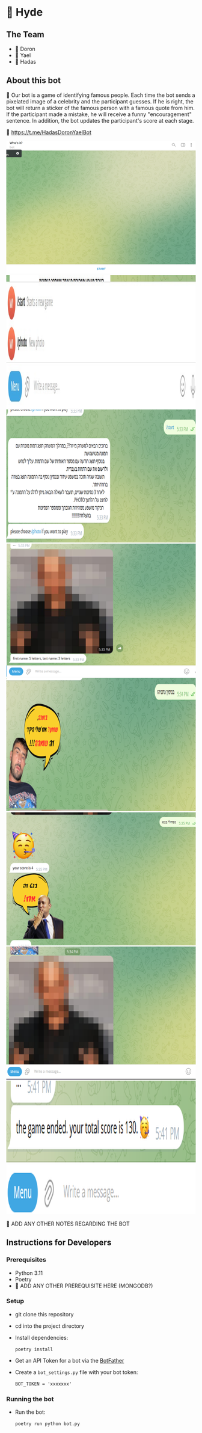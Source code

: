# 🚧 Hyde

## The Team
- 🚧 Doron
- 🚧 Yael
- 🚧 Hadas

## About this bot

🚧 Our bot is a game of identifying famous people. Each time the bot sends a pixelated image of a celebrity and the participant guesses. If he is right, the bot will return a sticker of the famous person with a famous quote from him. If the participant made a mistake, he will receive a funny "encouragement" sentence. In addition, the bot updates the participant's score at each stage.

🚧 https://t.me/HadasDoronYaelBot

![start.png](screenshots%2Fstart.png)
![menu.png](screenshots%2Fmenu.png)
![introduction.png](screenshots%2Fintroduction.png)
![first_photo.png](screenshots%2Ffirst_photo.png)
![mistake.png](screenshots%2Fmistake.png)
![success.png](screenshots%2Fsuccess.png)
![second_photo.png](screenshots%2Fsecond_photo.png)
![end_game.png](screenshots%2Fend_game.png)

🚧 ADD ANY OTHER NOTES REGARDING THE BOT
 
## Instructions for Developers 
### Prerequisites
- Python 3.11
- Poetry
- 🚧 ADD ANY OTHER PREREQUISITE HERE (MONGODB?)

### Setup
- git clone this repository 
- cd into the project directory
- Install dependencies:
    
      poetry install


- Get an API Token for a bot via the [BotFather](https://telegram.me/BotFather)
- Create a `bot_settings.py` file with your bot token:

      BOT_TOKEN = 'xxxxxxx'

### Running the bot        
- Run the bot:

      poetry run python bot.py
